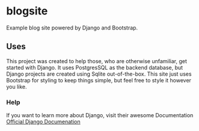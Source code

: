 # blogsite
Example blog site powered by Django and Bootstrap.

## Uses
This project was created to help those, who are otherwise unfamiliar, get started with Django. It uses PostgresSQL as the backend database, but Django projects are created using Sqlite out-of-the-box. This site just uses Bootstrap for styling to keep things simple, but feel free to style it however you like.

### Help
If you want to learn more about Django, visit their awesome Documentation [Official Django Documenation](https://docs.djangoproject.com/en/2.2/)
